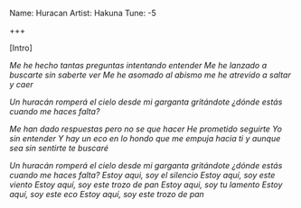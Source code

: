 Name: Huracan
Artist: Hakuna
Tune: -5

+++

[Intro]
<G> <D> <Em> <C>
<G> <D> <Em> <C>

<G>                      <D>
Me he hecho tantas preguntas
<Em>             <C>
intentando entender
<G>                      <D>
Me he lanzado a buscarte
<Em>             <C>
sin saberte ver 
<G>                      <D>
Me he asomado al abismo
<Em>             <C>
me he atrevido a saltar
    <G>     <D>    <Em>
y caer 

<G>
Un huracán
<D>
romperá
     <Em>              <C>
el cielo desde mi garganta
     <G>
gritándote
         <D>                  <C>
¿dónde estás cuando me haces falta?

<G>             <D>
Me han dado respuestas
<Em>            <C>
pero no se que hacer
<G>             <D>
He prometido seguirte
<Em>         <C>
Yo sin entender
<G>                    <D>
Y hay un eco en lo hondo
<Em>                  <C>
que me empuja hacia ti
<G>                <D>
y aunque sea sin sentirte
<Em>     <C>
te buscaré

<G>
Un huracán
<D>
romperá
     <Em>            <C>
el cielo desde mi garganta
     <G>
gritándote
         <D>                  <C>
¿dónde estás cuando me haces falta?
<G>                 <D>
Estoy aqui, soy el silencio
<Em>               <C>
Estoy aquí, soy este viento
<G>                     <D>     <C>
Estoy aquí, soy este trozo de pan
<G>                 <D>
Estoy aqui, soy tu lamento
<Em>              <C>
Estoy aquí, soy este eco
<G>                   <D>     <C>
Estoy aquí, soy este trozo de pan